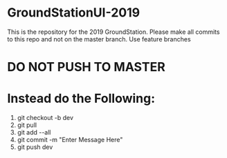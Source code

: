 # GroundStationUI-2019
This is the repository for the 2019 GroundStation.  Please make all commits to this repo and not on the master branch.  Use feature branches


# DO NOT PUSH TO MASTER 
# Instead do the Following:
1. git checkout -b dev
2. git pull 
3. git add --all
4. git commit -m "Enter Message Here"
5. git push dev
